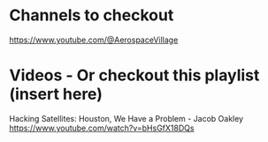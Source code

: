 # Channels to checkout 
https://www.youtube.com/@AerospaceVillage

#  Videos - Or checkout this playlist (insert here)
Hacking  Satellites: Houston, We Have a Problem - Jacob Oakley
https://www.youtube.com/watch?v=bHsGfX18DQs